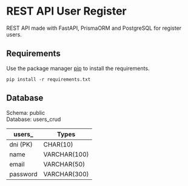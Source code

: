 # REST API User Register

REST API made with FastAPI, PrismaORM and PostgreSQL for register users.

## Requirements

Use the package manager [pip](https://pip.pypa.io/en/stable/) to install the requirements.

```
pip install -r requirements.txt
```
## Database

Schema: public  
Database: users_crud  

| users_   | Types         |
|----------|---------------|
| dni (PK) | CHAR(10)      |
| name     | VARCHAR(100)  |
| email    | VARCHAR(50)   |
| password | VARCHAR(300)  |
